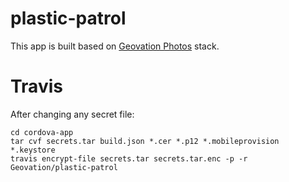 # plastic-patrol

This app is built based on [Geovation Photos](https://github.com/Geovation/photos) stack.

# Travis
After changing any secret file:
```
cd cordova-app
tar cvf secrets.tar build.json *.cer *.p12 *.mobileprovision *.keystore
travis encrypt-file secrets.tar secrets.tar.enc -p -r Geovation/plastic-patrol
```
